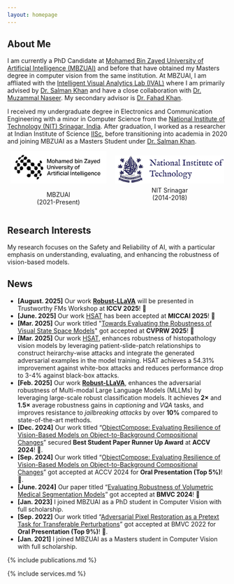 ```yaml
---
layout: homepage
---
```


## About Me

I am currently a PhD Candidate at [Mohamed Bin Zayed University of Artificial Intelligence (MBZUAI)](http://www.mbzuai.ac.ae) and before that have  obtained my Masters degree in computer vision from the same institution. At MBZUAI, I am affliated with the [Intelligent Visual Analytics Lab (IVAL)](https://www.ival-mbzuai.com/) where I am primarily advised by [Dr. Salman Khan](https://salman-h-khan.github.io/) and have a close collaboration with [Dr. Muzammal Naseer](https://muzammal-naseer.com/). My secondary advisor is [Dr. Fahad Khan](https://sites.google.com/view/fahadkhans/home). 


I received my undergraduate degree in Electronics and Communication Engineering with a minor in Computer Science from the [National Institute of Technology (NIT) Srinagar, India](https://nitsri.ac.in/). 
After graduation, I worked as a researcher at Indian Institute of Science [IISc](https://iisc.ac.in/), before transitioning into academia in 2020 and joining MBZUAI as a Masters Student under [Dr. Salman Khan](https://salman-h-khan.github.io/).


<div style="display: flex; align-items: center; justify-content: center; gap: 20px;">
    <div style="text-align: center;">
        <img src="assets/img/MBZUAI_Logo_EN_Black.jpg" alt="MBZUAI" width="220">
        <p>MBZUAI<br>(2021-Present)</p>
    </div>
    <div style="text-align: center;">
        <img src="assets/img/nit_logo.png" alt="nit" width="250">
       <p style="margin-top: 3px;">NIT Srinagar<br>(2014-2018)</p>
    </div>
</div>



## Research Interests

My research focuses on the Safety and Reliability of AI, with a particular emphasis on understanding, evaluating, and enhancing the robustness of vision-based models.

## News
- **[August. 2025]**  Our work <strong><a href="https://hashmatshadab.github.io/Robust-LLaVA/">Robust-LLaVA</a></strong> will be presented in Trustworthy FMs Workshop at **ICCV 2025**! 🎉
- **[June. 2025]**  Our work [HSAT](https://arxiv.org/abs/2503.10629) has been accepted at **MICCAI 2025**! 🎉
- **[Mar. 2025]** Our work titled "[Towards Evaluating the Robustness of Visual State Space Models](https://arxiv.org/abs/2406.09407)" got accepted at **CVPRW 2025**! 🎉
- **[Mar. 2025]** Our work [HSAT](https://arxiv.org/abs/2503.10629), enhances robustness of histopathology vision models by leveraging patient-slide-patch relationships to construct heirarchy-wise attacks and integrate the generated adversarial examples in the model training. HSAT achieves a 54.31% improvement against white-box attacks and reduces performance drop to 3-4% against black-box attacks.
- **[Feb. 2025]**   Our work <strong><a href="https://hashmatshadab.github.io/Robust-LLaVA/">Robust-LLaVA</a></strong>, enhances the adversarial robustness of Multi-modal Large Language Models (MLLMs) by leveraging large-scale robust classification models.
              It achieves <strong>2×</strong> and <strong>1.5×</strong> average robustness gains in <em>captioning</em> and <em>VQA</em> tasks, and improves resistance to <em>jailbreaking attacks</em> by over <strong>10%</strong> compared to state-of-the-art methods.
- **[Dec. 2024]** Our work titled “[ObjectCompose: Evaluating Resilience of Vision-Based Models on Object-to-Background Compositional Changes](https://arxiv.org/abs/2403.04701)” secured **Best Student Paper Runner Up Award** at **ACCV 2024**! 🎉.
- **[Sep. 2024]** Our work titled “[ObjectCompose: Evaluating Resilience of Vision-Based Models on Object-to-Background Compositional Changes](https://arxiv.org/abs/2403.04701)” got accepted at ACCV 2024 for **Oral Presentation (Top 5%)**! 🎉.
- **[June. 2024]** Our paper titled “[Evaluating Robustness of Volumetric Medical Segmentation Models](https://arxiv.org/abs/2406.08486)” got accepted at **BMVC 2024**! 🎉
- **[Jan. 2023]** I joined MBZUAI as a PhD student in Computer Vision with full scholarship.
- **[Sep. 2022]** Our work titled “[Adversarial Pixel Restoration as a Pretext Task for Transferable Perturbations](https://arxiv.org/abs/2207.08803)” got accepted at BMVC 2022 for **Oral Presentation (Top 9%)**! 🎉.
- **[Jan. 2021]**  I joined MBZUAI as a Masters student in Computer Vision with full scholarship.

{% include publications.md %}

{% include services.md %}
